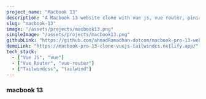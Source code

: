 ```yaml
---
project_name: "Macbook 13"
description: "A Macbook 13 website clone with vue js, vue router, pinia and tailwindcss"
slug: "macbook-13"
image: "/assets/projects/macbook13.png"
singleImage: "/assets/projects/macbook13.png"
githubLink: "https://github.com/ahmadRamadhan-dotcom/macbook-pro-13-web-clone/"
demoLink: "https://macbook-pro-13-clone-vuejs-tailwindcs.netlify.app/"
tech_stack:
  - ["Vue JS", "vue"]
  - ["Vue Router", "vue-router"]
  - ["Tailwindcss", "tailwind"]
---
```


### macbook 13
